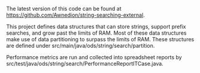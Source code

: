 The latest version of this code can be found at https://github.com/Awnedion/string-searching-external.

This project defines data structures that can store strings, support prefix searches, and grow past the limits of RAM. Most of these data structures make use of data partitioning to surpass the limits of RAM. These structures are defined under src/main/java/ods/string/search/partition.

Performance metrics are run and collected into spreadsheet reports by src/test/java/ods/string/search/PerformanceReportITCase.java.